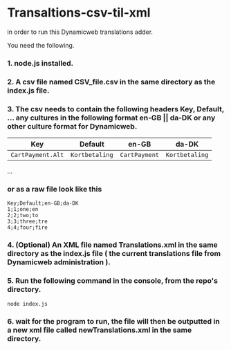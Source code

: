 # Transaltions-csv-til-xml

in order to run this Dynamicweb translations adder.

You need the following.

### 1. node.js installed.
### 2. A csv file named CSV_file.csv in the same directory as the index.js file.
### 3. The csv needs to contain the following headers Key, Default, ... any cultures in the following format en-GB || da-DK or any other culture format for Dynamicweb.
| Key              | Default        | en-GB         | da-DK   
| -----------------| ---------------| --------------| ------------- |
| `CartPayment.Alt`| `Kortbetaling` | `CartPayment` | `Kortbetaling`|
...
### or as a raw file look like this
```
Key;Default;en-GB;da-DK
1;1;one;en
2;2;two;to
3;3;three;tre
4;4;four;fire
```
### 4. (Optional) An XML file named Translations.xml in the same directory as the index.js file ( the current translations file from Dynamicweb administration ).
### 5. Run the following command in the console, from the repo's directory.

```
node index.js
```
### 6. wait for the program to run, the file will then be outputted in a new xml file called newTranslations.xml in the same directory.